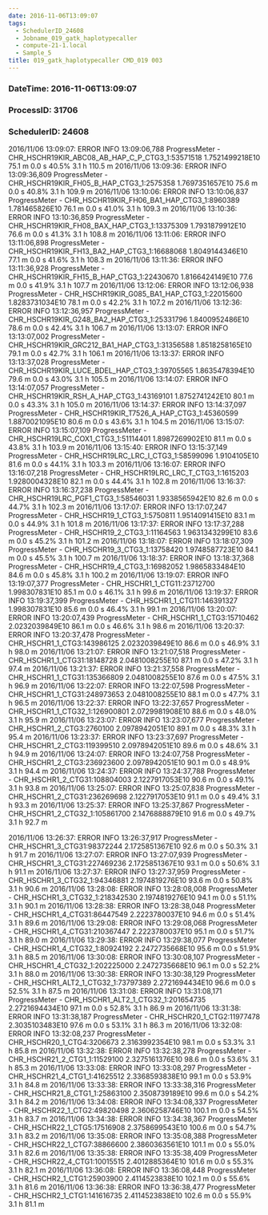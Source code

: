 ```yaml
---
date: 2016-11-06T13:09:07
tags:
  - SchedulerID_24608
  - Jobname_019_gatk_haplotypecaller
  - compute-21-1.local
  - Sample_5
title: 019_gatk_haplotypecaller CMD_019 003
---
```


### DateTime: 2016-11-06T13:09:07
### ProcessID: 31706
### SchedulerID: 24608


2016/11/06 13:09:07: ERROR INFO  13:09:06,788 ProgressMeter - CHR_HSCHR19KIR_ABC08_AB_HAP_C_P_CTG3_1:53571518   1.7521499218E10    75.1 m            0.0 s       40.5%     3.1 h     110.5 m 
 2016/11/06 13:09:36: ERROR INFO  13:09:36,809 ProgressMeter - CHR_HSCHR19KIR_FH05_B_HAP_CTG3_1:2575358   1.7697351657E10    75.6 m            0.0 s       40.8%     3.1 h     109.9 m 
 2016/11/06 13:10:06: ERROR INFO  13:10:06,837 ProgressMeter - CHR_HSCHR19KIR_FH06_BA1_HAP_CTG3_1:8960389   1.781465826E10    76.1 m            0.0 s       41.0%     3.1 h     109.3 m 
 2016/11/06 13:10:36: ERROR INFO  13:10:36,859 ProgressMeter - CHR_HSCHR19KIR_FH08_BAX_HAP_CTG3_1:13375309   1.7931879912E10    76.6 m            0.0 s       41.3%     3.1 h     108.8 m 
 2016/11/06 13:11:06: ERROR INFO  13:11:06,898 ProgressMeter - CHR_HSCHR19KIR_FH13_BA2_HAP_CTG3_1:16688068   1.8049144346E10    77.1 m            0.0 s       41.6%     3.1 h     108.3 m 
 2016/11/06 13:11:36: ERROR INFO  13:11:36,928 ProgressMeter - CHR_HSCHR19KIR_FH15_B_HAP_CTG3_1:22430670   1.8166424149E10    77.6 m            0.0 s       41.9%     3.1 h     107.7 m 
 2016/11/06 13:12:06: ERROR INFO  13:12:06,938 ProgressMeter - CHR_HSCHR19KIR_G085_BA1_HAP_CTG3_1:22015600   1.8283731034E10    78.1 m            0.0 s       42.2%     3.1 h     107.2 m 
 2016/11/06 13:12:36: ERROR INFO  13:12:36,957 ProgressMeter - CHR_HSCHR19KIR_G248_BA2_HAP_CTG3_1:25331796   1.8400952486E10    78.6 m            0.0 s       42.4%     3.1 h     106.7 m 
 2016/11/06 13:13:07: ERROR INFO  13:13:07,002 ProgressMeter - CHR_HSCHR19KIR_GRC212_BA1_HAP_CTG3_1:31356588   1.8518258165E10    79.1 m            0.0 s       42.7%     3.1 h     106.1 m 
 2016/11/06 13:13:37: ERROR INFO  13:13:37,028 ProgressMeter - CHR_HSCHR19KIR_LUCE_BDEL_HAP_CTG3_1:39705565   1.8635478394E10    79.6 m            0.0 s       43.0%     3.1 h     105.5 m 
 2016/11/06 13:14:07: ERROR INFO  13:14:07,057 ProgressMeter - CHR_HSCHR19KIR_RSH_A_HAP_CTG3_1:43169101   1.8752741242E10    80.1 m            0.0 s       43.3%     3.1 h     105.0 m 
 2016/11/06 13:14:37: ERROR INFO  13:14:37,097 ProgressMeter - CHR_HSCHR19KIR_T7526_A_HAP_CTG3_1:45360599   1.8870021095E10    80.6 m            0.0 s       43.6%     3.1 h     104.5 m 
 2016/11/06 13:15:07: ERROR INFO  13:15:07,109 ProgressMeter - CHR_HSCHR19LRC_COX1_CTG3_1:51114401   1.8987269902E10    81.1 m            0.0 s       43.8%     3.1 h     103.9 m 
 2016/11/06 13:15:40: ERROR INFO  13:15:37,149 ProgressMeter - CHR_HSCHR19LRC_LRC_I_CTG3_1:58599096     1.9104105E10    81.6 m            0.0 s       44.1%     3.1 h     103.3 m 
 2016/11/06 13:16:07: ERROR INFO  13:16:07,218 ProgressMeter - CHR_HSCHR19LRC_LRC_T_CTG3_1:1615203   1.9280004328E10    82.1 m            0.0 s       44.4%     3.1 h     102.8 m 
 2016/11/06 13:16:37: ERROR INFO  13:16:37,238 ProgressMeter - CHR_HSCHR19LRC_PGF1_CTG3_1:58546031   1.9338565942E10    82.6 m            0.0 s       44.7%     3.1 h     102.3 m 
 2016/11/06 13:17:07: ERROR INFO  13:17:07,247 ProgressMeter - CHR_HSCHR19_1_CTG3_1:5750811   1.9514091415E10    83.1 m            0.0 s       44.9%     3.1 h     101.8 m 
 2016/11/06 13:17:37: ERROR INFO  13:17:37,288 ProgressMeter - CHR_HSCHR19_2_CTG3_1:11164563   1.9631343299E10    83.6 m            0.0 s       45.2%     3.1 h     101.2 m 
 2016/11/06 13:18:07: ERROR INFO  13:18:07,309 ProgressMeter - CHR_HSCHR19_3_CTG3_1:13758420   1.9748587723E10    84.1 m            0.0 s       45.5%     3.1 h     100.7 m 
 2016/11/06 13:18:37: ERROR INFO  13:18:37,368 ProgressMeter - CHR_HSCHR19_4_CTG3_1:16982052   1.9865833484E10    84.6 m            0.0 s       45.8%     3.1 h     100.2 m 
 2016/11/06 13:19:07: ERROR INFO  13:19:07,377 ProgressMeter - CHR_HSCHR1_1_CTG11:23712700   1.998307831E10    85.1 m            0.0 s       46.1%     3.1 h      99.6 m 
 2016/11/06 13:19:37: ERROR INFO  13:19:37,399 ProgressMeter - CHR_HSCHR1_1_CTG11:146391327   1.998307831E10    85.6 m            0.0 s       46.4%     3.1 h      99.1 m 
 2016/11/06 13:20:07: ERROR INFO  13:20:07,439 ProgressMeter - CHR_HSCHR1_1_CTG3:15710462   2.0232039849E10    86.1 m            0.0 s       46.6%     3.1 h      98.6 m 
 2016/11/06 13:20:37: ERROR INFO  13:20:37,478 ProgressMeter - CHR_HSCHR1_1_CTG3:143986125   2.0232039849E10    86.6 m            0.0 s       46.9%     3.1 h      98.0 m 
 2016/11/06 13:21:07: ERROR INFO  13:21:07,518 ProgressMeter - CHR_HSCHR1_1_CTG31:18148728   2.0481008255E10    87.1 m            0.0 s       47.2%     3.1 h      97.4 m 
 2016/11/06 13:21:37: ERROR INFO  13:21:37,558 ProgressMeter - CHR_HSCHR1_1_CTG31:135366809   2.0481008255E10    87.6 m            0.0 s       47.5%     3.1 h      96.9 m 
 2016/11/06 13:22:07: ERROR INFO  13:22:07,598 ProgressMeter - CHR_HSCHR1_1_CTG31:248973653   2.0481008255E10    88.1 m            0.0 s       47.7%     3.1 h      96.5 m 
 2016/11/06 13:22:37: ERROR INFO  13:22:37,657 ProgressMeter - CHR_HSCHR1_1_CTG32_1:126900801   2.0729981908E10    88.6 m            0.0 s       48.0%     3.1 h      95.9 m 
 2016/11/06 13:23:07: ERROR INFO  13:23:07,677 ProgressMeter - CHR_HSCHR1_2_CTG3:2760100   2.0978942051E10    89.1 m            0.0 s       48.3%     3.1 h      95.4 m 
 2016/11/06 13:23:37: ERROR INFO  13:23:37,697 ProgressMeter - CHR_HSCHR1_2_CTG3:119399510   2.0978942051E10    89.6 m            0.0 s       48.6%     3.1 h      94.9 m 
 2016/11/06 13:24:07: ERROR INFO  13:24:07,758 ProgressMeter - CHR_HSCHR1_2_CTG3:236923600   2.0978942051E10    90.1 m            0.0 s       48.9%     3.1 h      94.4 m 
 2016/11/06 13:24:37: ERROR INFO  13:24:37,788 ProgressMeter - CHR_HSCHR1_2_CTG31:108804003   2.1227917053E10    90.6 m            0.0 s       49.1%     3.1 h      93.8 m 
 2016/11/06 13:25:07: ERROR INFO  13:25:07,838 ProgressMeter - CHR_HSCHR1_2_CTG31:236269698   2.1227917053E10    91.1 m            0.0 s       49.4%     3.1 h      93.3 m 
 2016/11/06 13:25:37: ERROR INFO  13:25:37,867 ProgressMeter - CHR_HSCHR1_2_CTG32_1:105861700   2.1476888879E10    91.6 m            0.0 s       49.7%     3.1 h      92.7 m 
<!-- more -->
 2016/11/06 13:26:37: ERROR INFO  13:26:37,917 ProgressMeter - CHR_HSCHR1_3_CTG31:98372244   2.1725851367E10    92.6 m            0.0 s       50.3%     3.1 h      91.7 m 
 2016/11/06 13:27:07: ERROR INFO  13:27:07,939 ProgressMeter - CHR_HSCHR1_3_CTG31:227469236   2.1725851367E10    93.1 m            0.0 s       50.6%     3.1 h      91.1 m 
 2016/11/06 13:27:37: ERROR INFO  13:27:37,959 ProgressMeter - CHR_HSCHR1_3_CTG32_1:94346881   2.1974819276E10    93.6 m            0.0 s       50.8%     3.1 h      90.6 m 
 2016/11/06 13:28:08: ERROR INFO  13:28:08,008 ProgressMeter - CHR_HSCHR1_3_CTG32_1:218342530   2.1974819276E10    94.1 m            0.0 s       51.1%     3.1 h      90.1 m 
 2016/11/06 13:28:38: ERROR INFO  13:28:38,048 ProgressMeter - CHR_HSCHR1_4_CTG31:86447549   2.2223780037E10    94.6 m            0.0 s       51.4%     3.1 h      89.6 m 
 2016/11/06 13:29:08: ERROR INFO  13:29:08,068 ProgressMeter - CHR_HSCHR1_4_CTG31:210367447   2.2223780037E10    95.1 m            0.0 s       51.7%     3.1 h      89.0 m 
 2016/11/06 13:29:38: ERROR INFO  13:29:38,077 ProgressMeter - CHR_HSCHR1_4_CTG32_1:80924192   2.2472735668E10    95.6 m            0.0 s       51.9%     3.1 h      88.5 m 
 2016/11/06 13:30:08: ERROR INFO  13:30:08,107 ProgressMeter - CHR_HSCHR1_4_CTG32_1:202225000   2.2472735668E10    96.1 m            0.0 s       52.2%     3.1 h      88.0 m 
 2016/11/06 13:30:38: ERROR INFO  13:30:38,129 ProgressMeter - CHR_HSCHR1_ALT2_1_CTG32_1:73797389   2.2721694434E10    96.6 m            0.0 s       52.5%     3.1 h      87.5 m 
 2016/11/06 13:31:08: ERROR INFO  13:31:08,171 ProgressMeter - CHR_HSCHR1_ALT2_1_CTG32_1:201654735   2.2721694434E10    97.1 m            0.0 s       52.8%     3.1 h      86.9 m 
 2016/11/06 13:31:38: ERROR INFO  13:31:38,187 ProgressMeter - CHR_HSCHR20_1_CTG2:11977478   2.3035103483E10    97.6 m            0.0 s       53.1%     3.1 h      86.3 m 
 2016/11/06 13:32:08: ERROR INFO  13:32:08,237 ProgressMeter - CHR_HSCHR20_1_CTG4:3206673   2.3163992354E10    98.1 m            0.0 s       53.3%     3.1 h      85.8 m 
 2016/11/06 13:32:38: ERROR INFO  13:32:38,278 ProgressMeter - CHR_HSCHR21_2_CTG1_1:11529100   2.3275161376E10    98.6 m            0.0 s       53.6%     3.1 h      85.3 m 
 2016/11/06 13:33:08: ERROR INFO  13:33:08,297 ProgressMeter - CHR_HSCHR21_4_CTG1_1:41625512   2.3368593838E10    99.1 m            0.0 s       53.9%     3.1 h      84.8 m 
 2016/11/06 13:33:38: ERROR INFO  13:33:38,316 ProgressMeter - CHR_HSCHR21_8_CTG1_1:25863100   2.3508739189E10    99.6 m            0.0 s       54.2%     3.1 h      84.2 m 
 2016/11/06 13:34:08: ERROR INFO  13:34:08,337 ProgressMeter - CHR_HSCHR22_1_CTG2:49820498   2.3606258746E10   100.1 m            0.0 s       54.5%     3.1 h      83.7 m 
 2016/11/06 13:34:38: ERROR INFO  13:34:38,367 ProgressMeter - CHR_HSCHR22_1_CTG5:17516908   2.3758699543E10   100.6 m            0.0 s       54.7%     3.1 h      83.2 m 
 2016/11/06 13:35:08: ERROR INFO  13:35:08,388 ProgressMeter - CHR_HSCHR22_1_CTG7:38866600   2.3860363561E10   101.1 m            0.0 s       55.0%     3.1 h      82.6 m 
 2016/11/06 13:35:38: ERROR INFO  13:35:38,409 ProgressMeter - CHR_HSCHR22_4_CTG1:10015515   2.4012885364E10   101.6 m            0.0 s       55.3%     3.1 h      82.1 m 
 2016/11/06 13:36:08: ERROR INFO  13:36:08,448 ProgressMeter - CHR_HSCHR2_1_CTG1:25903900   2.4114523838E10   102.1 m            0.0 s       55.6%     3.1 h      81.6 m 
 2016/11/06 13:36:38: ERROR INFO  13:36:38,477 ProgressMeter - CHR_HSCHR2_1_CTG1:141616735   2.4114523838E10   102.6 m            0.0 s       55.9%     3.1 h      81.1 m 
 